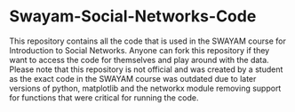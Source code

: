 # Swayam-Social-Networks-Code 
This repository contains all the code that is used in the SWAYAM course for Introduction to Social Networks. 
Anyone can fork this repository if they want to access the code for themselves and play around with the data.
Please note that this repository is not official and was created by a student as the exact code in the SWAYAM course was outdated due to later versions of python, matplotlib and the networkx module removing support for functions that were critical for running the code.
